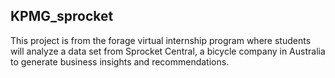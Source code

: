 ## KPMG_sprocket

This project is from the forage virtual internship program where students will analyze a data set from Sprocket Central, a bicycle company in Australia to generate business insights and recommendations.
